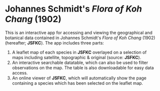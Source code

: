 # Johannes Schmidt's <i> Flora of Koh Chang </i> (1902)
This is an interactive app for accessing and viewing the geographical and botanical data contained in Johannes Schmidt's <i> Flora of Koh Chang </i> (1902) (hereafter; <b>JSFKC</b>). The app includes three parts:

<ol>
  <li> A leaflet map of each species in <b>JSFKC</b> overlayed on a selection of maps including satellite, topographic & original (source: <b>JSFKC</b>). </li>
  <li> An interactive searchable datatable, which can also be used to filter observations on the map. The table is also downloadable for easy data access. </li>
  <li> An online viewer of <b>JSFKC</b>, which will automatically show the page containing a species which has been selected on the leaflet map. </li>
</ol>

